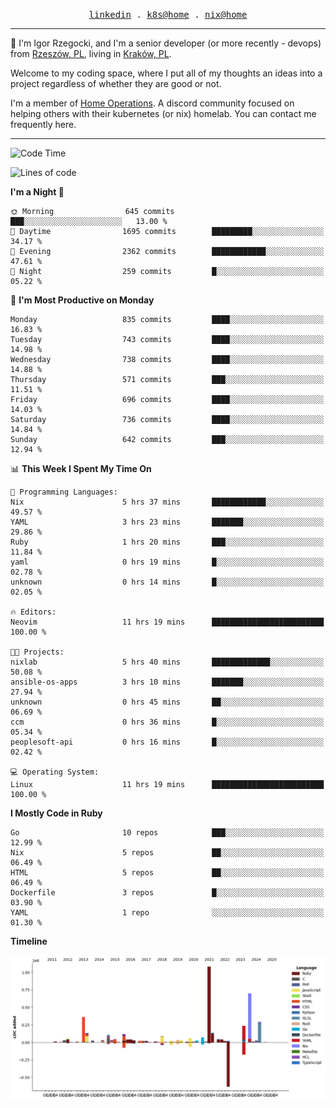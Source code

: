 <p align="center">
  <samp>
    <a href="https://www.linkedin.com/in/ajgon">linkedin</a> .
    <a href="https://github.com/deedee-ops/k8s-gitops">k8s@home</a> .
    <a href="https://github.com/deedee-ops/nixlab">nix@home</a>
  </samp>
</p>

----------------------------------------------------------------

:wave: I'm Igor Rzegocki, and I'm a senior developer (or more recently - devops) from [Rzeszów, PL](https://en.wikipedia.org/wiki/Rzesz%C3%B3w), living in [Kraków, PL](https://en.wikipedia.org/wiki/Krak%C3%B3w).

Welcome to my coding space, where I put all of my thoughts an ideas into a project regardless of whether they are good or not.

I'm a member of [Home Operations](https://discord.gg/home-operations). A discord community focused on helping others with their kubernetes (or nix) homelab. You can contact me frequently here.

----------------------------------------------------------------

<!--START_SECTION:waka-->
![Code Time](http://img.shields.io/badge/Code%20Time-299%20hrs%209%20mins-blue)

![Lines of code](https://img.shields.io/badge/From%20Hello%20World%20I%27ve%20Written-4.1%20million%20lines%20of%20code-blue)

**I'm a Night 🦉** 

```text
🌞 Morning                645 commits         ███░░░░░░░░░░░░░░░░░░░░░░   13.00 % 
🌆 Daytime                1695 commits        █████████░░░░░░░░░░░░░░░░   34.17 % 
🌃 Evening                2362 commits        ████████████░░░░░░░░░░░░░   47.61 % 
🌙 Night                  259 commits         █░░░░░░░░░░░░░░░░░░░░░░░░   05.22 % 
```
📅 **I'm Most Productive on Monday** 

```text
Monday                   835 commits         ████░░░░░░░░░░░░░░░░░░░░░   16.83 % 
Tuesday                  743 commits         ████░░░░░░░░░░░░░░░░░░░░░   14.98 % 
Wednesday                738 commits         ████░░░░░░░░░░░░░░░░░░░░░   14.88 % 
Thursday                 571 commits         ███░░░░░░░░░░░░░░░░░░░░░░   11.51 % 
Friday                   696 commits         ████░░░░░░░░░░░░░░░░░░░░░   14.03 % 
Saturday                 736 commits         ████░░░░░░░░░░░░░░░░░░░░░   14.84 % 
Sunday                   642 commits         ███░░░░░░░░░░░░░░░░░░░░░░   12.94 % 
```


📊 **This Week I Spent My Time On** 

```text
💬 Programming Languages: 
Nix                      5 hrs 37 mins       ████████████░░░░░░░░░░░░░   49.57 % 
YAML                     3 hrs 23 mins       ███████░░░░░░░░░░░░░░░░░░   29.86 % 
Ruby                     1 hrs 20 mins       ███░░░░░░░░░░░░░░░░░░░░░░   11.84 % 
yaml                     0 hrs 19 mins       █░░░░░░░░░░░░░░░░░░░░░░░░   02.78 % 
unknown                  0 hrs 14 mins       █░░░░░░░░░░░░░░░░░░░░░░░░   02.05 % 

🔥 Editors: 
Neovim                   11 hrs 19 mins      █████████████████████████   100.00 % 

🐱‍💻 Projects: 
nixlab                   5 hrs 40 mins       █████████████░░░░░░░░░░░░   50.08 % 
ansible-os-apps          3 hrs 10 mins       ███████░░░░░░░░░░░░░░░░░░   27.94 % 
unknown                  0 hrs 45 mins       ██░░░░░░░░░░░░░░░░░░░░░░░   06.69 % 
ccm                      0 hrs 36 mins       █░░░░░░░░░░░░░░░░░░░░░░░░   05.34 % 
peoplesoft-api           0 hrs 16 mins       █░░░░░░░░░░░░░░░░░░░░░░░░   02.42 % 

💻 Operating System: 
Linux                    11 hrs 19 mins      █████████████████████████   100.00 % 
```

**I Mostly Code in Ruby** 

```text
Go                       10 repos            ███░░░░░░░░░░░░░░░░░░░░░░   12.99 % 
Nix                      5 repos             ██░░░░░░░░░░░░░░░░░░░░░░░   06.49 % 
HTML                     5 repos             ██░░░░░░░░░░░░░░░░░░░░░░░   06.49 % 
Dockerfile               3 repos             █░░░░░░░░░░░░░░░░░░░░░░░░   03.90 % 
YAML                     1 repo              ░░░░░░░░░░░░░░░░░░░░░░░░░   01.30 % 
```



**Timeline**

![Lines of Code chart](https://raw.githubusercontent.com/ajgon/ajgon/master/assets/bar_graph.png)


<!--END_SECTION:waka-->
